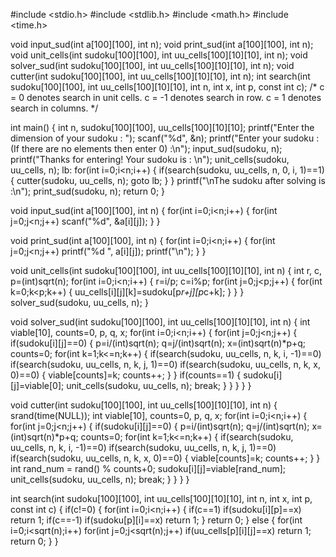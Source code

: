 
#include <stdio.h>
#include <stdlib.h>
#include <math.h>
#include <time.h>

void input_sud(int a[100][100], int n);
void print_sud(int a[100][100], int n);
void unit_cells(int sudoku[100][100], int uu_cells[100][10][10], int n);
void solver_sud(int sudoku[100][100], int uu_cells[100][10][10], int n);
void cutter(int sudoku[100][100], int uu_cells[100][10][10], int n);
int search(int sudoku[100][100], int uu_cells[100][10][10], int n, int x, int p, const int c);     /* c = 0 denotes search in unit cells.
                                                                                                      c = -1 denotes search in row.
                                                                                                      c = 1 denotes search in columns. */

int main()
{
    int n, sudoku[100][100], uu_cells[100][10][10];
    printf("Enter the dimension of your sudoku : ");
    scanf("%d", &n);
    printf("Enter your sudoku : (If there are no elements then enter 0) :\n");
    input_sud(sudoku, n);
    printf("Thanks for entering! Your sudoku is : \n");
    unit_cells(sudoku, uu_cells, n);
    lb:
    for(int i=0;i<n;i++)
    {
        if(search(sudoku, uu_cells, n, 0, i, 1)==1)
        {
            cutter(sudoku, uu_cells, n);
            goto lb;
        }
    }
    printf("\nThe sudoku after solving is :\n");
    print_sud(sudoku, n);
    return 0;
}



void input_sud(int a[100][100], int n)
{
    for(int i=0;i<n;i++)
    {
        for(int j=0;j<n;j++)
            scanf("%d", &a[i][j]);
    }
}



void print_sud(int a[100][100], int n)
{
    for(int i=0;i<n;i++)
    {
        for(int j=0;j<n;j++)
            printf("%d ", a[i][j]);
        printf("\n");
    }
}



void unit_cells(int sudoku[100][100], int uu_cells[100][10][10], int n)
{
    int r, c, p=(int)sqrt(n);
    for(int i=0;i<n;i++)
    {
        r=i/p;
        c=i%p;
        for(int j=0;j<p;j++)
        {
            for(int k=0;k<p;k++)
            {
                uu_cells[i][j][k]=sudoku[p*r+j][p*c+k];
            }
        }
    }
    solver_sud(sudoku, uu_cells, n);
}


void solver_sud(int sudoku[100][100], int uu_cells[100][10][10], int n)
{
    int viable[10], counts=0, p, q, x;
    for(int i=0;i<n;i++)
    {
        for(int j=0;j<n;j++)
        {
            if(sudoku[i][j]==0)
            {
                p=i/(int)sqrt(n);
                q=j/(int)sqrt(n);
                x=(int)sqrt(n)*p+q;
                counts=0;
                for(int k=1;k<=n;k++)
                {
                    if(search(sudoku, uu_cells, n, k, i, -1)==0)
                        if(search(sudoku, uu_cells, n, k, j, 1)==0)
                            if(search(sudoku, uu_cells, n, k, x, 0)==0)
                            {
                                viable[counts]=k;
                                counts++;
                            }
                }
                if(counts==1)
                {
                    sudoku[i][j]=viable[0];
                    unit_cells(sudoku, uu_cells, n);
                    break;
                }
            }
        }
    }
}


void cutter(int sudoku[100][100], int uu_cells[100][10][10], int n)
{
    srand(time(NULL));
    int viable[10], counts=0, p, q, x;
    for(int i=0;i<n;i++)
    {
        for(int j=0;j<n;j++)
        {
            if(sudoku[i][j]==0)
            {
                p=i/(int)sqrt(n);
                q=j/(int)sqrt(n);
                x=(int)sqrt(n)*p+q;
                counts=0;
                for(int k=1;k<=n;k++)
                {
                    if(search(sudoku, uu_cells, n, k, i, -1)==0)
                        if(search(sudoku, uu_cells, n, k, j, 1)==0)
                            if(search(sudoku, uu_cells, n, k, x, 0)==0)
                            {
                                viable[counts]=k;
                                counts++;
                            }
                }
                int rand_num = rand() % counts+0;
                sudoku[i][j]=viable[rand_num];
                unit_cells(sudoku, uu_cells, n);
                break;
            }
        }
    }
}

int search(int sudoku[100][100], int uu_cells[100][10][10], int n, int x, int p, const int c)
{
    if(c!=0)
    {
        for(int i=0;i<n;i++)
        {
            if(c==1)
                if(sudoku[i][p]==x)
                    return 1;
            if(c==-1)
                if(sudoku[p][i]==x)
                    return 1;
        }
        return 0;
    }
    else
    {
        for(int i=0;i<sqrt(n);i++)
            for(int j=0;j<sqrt(n);j++)
                if(uu_cells[p][i][j]==x)
                    return 1;
        return 0;
    }
}
